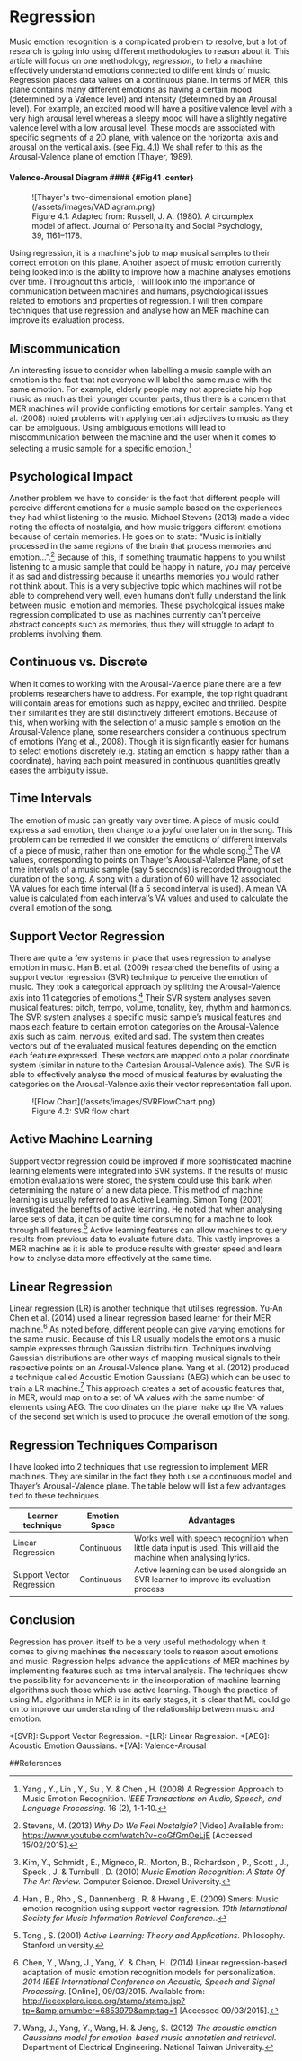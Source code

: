 # Regression
Music emotion recognition is a complicated problem to resolve, but a lot of research is going into using different methodologies to reason about it. This article will focus on one methodology, *regression*, to help a machine effectively understand emotions connected to different kinds of music. Regression places data values on a continuous plane. In terms of MER, this plane contains many different emotions as having a certain mood (determined by a Valence level) and intensity (determined by an Arousal level). For example, an excited mood will have a positive valence level with a very high arousal level whereas a sleepy mood will have a slightly negative valence level with a low arousal level. These moods are associated with specific segments of a 2D plane, with valence on the horizontal axis and arousal on the vertical axis. (see [Fig. 4.1](#Fig41)) We shall refer to this as the Arousal-Valence plane of emotion (Thayer, 1989).

#### Valence-Arousal Diagram #### {#Fig41 .center}
<figure markdown="1">
![Thayer's two-dimensional emotion plane](/assets/images/VADiagram.png)
<figcaption markdown="1">
  Figure 4.1: Adapted from: Russell, J. A. (1980). A circumplex model of affect. Journal of Personality and Social Psychology, 39, 1161–1178.
</figcaption>
</figure>

Using regression, it is a machine's job to map musical samples to their correct emotion on this plane. Another aspect of music emotion currently being looked into is the ability to improve how a machine analyses emotions over time. Throughout this article, I will look into the importance of communication between machines and humans, psychological issues related to emotions and properties of regression. I will then compare techniques that use regression and analyse how an MER machine can improve its evaluation process.

## Miscommunication
An interesting issue to consider when labelling a music sample with an emotion is the fact that not everyone will label the same music with the same emotion. For example, elderly people may not appreciate hip hop music as much as their younger counter parts, thus there is a concern that MER machines will provide conflicting emotions for certain samples. Yang et al. (2008) noted problems with applying certain adjectives to music as they can be ambiguous. Using ambiguous emotions will lead to miscommunication between the machine and the user when it comes to selecting a music sample for a specific emotion.[^2]

## Psychological Impact
Another problem we have to consider is the fact that different people will perceive different emotions for a music sample based on the experiences they had whilst listening to the music. Michael Stevens (2013) made a video noting the effects of nostalgia, and how music triggers different emotions because of certain memories. He goes on to state: “Music is initially processed in the same regions of the brain that process memories and emotion&hellip;”.[^1] Because of this, if something traumatic happens to you whilst listening to a music sample that could be happy in nature, you may perceive it as sad and distressing because it unearths memories you would rather not think about. This is a very subjective<!--recheck--> topic which machines will not be able to comprehend very well, even humans don’t fully understand the link between music, emotion and memories. These psychological issues make regression complicated to use as machines currently can’t perceive abstract<!--recheck--> concepts such as memories, thus they will struggle to adapt to problems involving them.

## Continuous vs. Discrete
When it comes to working with the Arousal-Valence plane there are a few problems researchers have to address. For example, the top right quadrant will contain areas for emotions such as happy, excited and thrilled. Despite their similarities they are still distinctively different emotions. Because of this, when working with the selection of a music sample's emotion on the Arousal-Valence plane, some researchers consider a continuous spectrum of emotions (Yang et al., 2008). Though it is significantly easier for humans to select emotions discretely (e.g. stating an emotion is happy rather than a coordinate), having each point measured in continuous quantities greatly eases the ambiguity issue.

## Time Intervals
The emotion of music can greatly vary over time. A piece of music could express a sad emotion, then change to a joyful one later on in the song. This problem can be remedied if we consider the emotions of different intervals of a piece of music, rather than one emotion for the whole song.[^6] The VA values, corresponding to points on Thayer’s Arousal-Valence Plane, of set time intervals of a music sample (say 5 seconds) is recorded throughout the duration of the song. A song with a duration of 60 will have 12 associated VA values for each time interval (If a 5 second interval is used). A mean VA value is calculated from each interval’s VA values and used to calculate the overall emotion of the song.

## Support Vector Regression
There are quite a few systems in place that uses regression to analyse emotion in music. Han B. et al. (2009) researched the benefits of using a support vector regression (SVR) technique to perceive the emotion of music. They took a categorical approach by splitting the Arousal-Valence axis into 11 categories of emotions.[^5] Their SVR system analyses seven musical features: pitch, tempo, volume, tonality, key, rhythm and harmonics. The SVR system analyses a specific music sample’s musical features and maps each feature to certain emotion categories on the Arousal-Valence axis such as calm, nervous, exited and sad. The system then creates vectors out of the evaluated musical features depending on the emotion each feature expressed. These vectors are mapped onto a polar coordinate system (similar in nature to the Cartesian Arousal-Valence axis). The SVR is able to effectively analyse the mood of musical features by evaluating the categories on the Arousal-Valence axis their vector representation fall upon.
<figure markdown="1">
![Flow Chart](/assets/images/SVRFlowChart.png)
<figcaption>
  Figure 4.2: SVR flow chart
</figcaption>
</figure>

## Active Machine Learning
Support vector regression could be improved if more sophisticated machine learning elements were integrated into SVR systems. If the results of music emotion evaluations were stored, the system could use this bank when determining the nature of a new data piece. This method of machine learning is usually referred to as Active Learning. Simon Tong (2001) investigated the benefits of active learning. He noted that when analysing large sets of data, it can be quite time consuming for a machine to look through all features.[^7] Active learning features can allow machines to query results from previous data to evaluate future data. This vastly improves a MER machine as it is able to produce results with greater speed and learn how to analyse data more effectively at the same time.

## Linear Regression
Linear regression (LR) is another technique that utilises regression. Yu-An Chen et al. (2014) used a linear regression based learner for their MER machine.[^3] As noted before, different people can give varying emotions for the same music. Because of this LR usually models the emotions a music sample expresses through Gaussian distribution. Techniques involving Gaussian distributions are other ways of mapping musical signals to their respective points on an Arousal-Valence plane. Yang et al. (2012) produced a technique <!--check --> called Acoustic Emotion Gaussians (AEG) which can be used to train a LR machine.[^9] This approach creates a set of acoustic features that, in MER, would map on to a set of VA values with the same number of elements using AEG. The coordinates on the plane make up the VA values of the second set which is used to produce the overall emotion of the song. <!--recheck-->

## Regression Techniques Comparison
I have looked into 2 techniques that use regression to implement MER machines.  They are similar in the fact they both use a continuous model and Thayer’s Arousal-Valence plane. The table below will list a few advantages tied to these techniques.
<!-- reference ADVs ? -->

Learner technique           | Emotion Space | Advantages
--------------------------- | ------------- | ---------------------------
Linear Regression           | Continuous    | Works well with speech recognition when little data input is used. This will aid the machine when analysing lyrics.
Support Vector Regression   | Continuous    | Active learning can be used alongside an SVR learner to improve its evaluation process

## Conclusion
Regression has proven itself to be a very useful methodology when it comes to giving machines the necessary tools to reason about emotions and music. Regression helps advance the applications of MER machines by implementing features such as time interval analysis. The techniques show the possibility for advancements in the incorporation of machine learning algorithms such those which use active learning. Though the practice of using ML algorithms in MER is in its early stages, it is clear that ML could go on to improve our understanding of the relationship between music and emotion.


*[SVR]: Support Vector Regression.
*[LR]: Linear Regression.
*[AEG]: Acoustic Emotion Gaussians.
*[VA]: Valence-Arousal


##References
[^1]: Stevens, M. (2013) *Why Do We Feel Nostalgia?* [Video] Available from: <a href="https://www.youtube.com/watch?v=coGfGmOeLjE" TARGET="_blank">https://www.youtube.com/watch?v=coGfGmOeLjE</a> [Accessed 15/02/2015].

[^2]: Yang , Y., Lin , Y., Su , Y. &amp; Chen , H. (2008) A Regression Approach to Music Emotion Recognition. *IEEE Transactions on Audio, Speech, and Language Processing.* 16 (2), 1-1-10.

[^3]: Chen, Y., Wang, J., Yang, Y. &amp; Chen, H. (2014) Linear regression-based adaptation of music emotion recognition models for personalization. *2014 IEEE International Conference on Acoustic, Speech and Signal Processing.* [Online], 09/03/2015. Available from: <a href="http://ieeexplore.ieee.org/stamp/stamp.jsp?tp=&arnumber=6853979&tag=1" TARGET="_blank">http://ieeexplore.ieee.org/stamp/stamp.jsp?tp=&amp;arnumber=6853979&amp;tag=1</a> [Accessed 09/03/2015].

[^4]: Gaetano, V., Luca , C., Riccardo , B., Antonio , L. &amp; Enzo , P. (2014) Revealing Real-Time Emotional Responses: a Personalized Assessment based on Heartbeat Dynamics. *Scientific Reports.* [Online] 4 (4998), 22/02/2015. Available from: <a href="http://www.nature.com/srep/2014/140518/srep04998/full/srep04998.html" TARGET="_blank">http://www.nature.com/srep/2014/140518/srep04998/full/srep04998.html</a> [Accessed 22/02/2015].

[^5]: Han , B., Rho , S., Dannenberg , R. &amp; Hwang , E. (2009) Smers: Music emotion recognition using support vector regression. *10th International Society for Music Information Retrieval Conference.*.

[^6]: Kim, Y., Schmidt , E., Migneco, R., Morton, B., Richardson , P., Scott , J., Speck , J. &amp; Turnbull , D. (2010) *Music Emotion Recognition: A State Of The Art Review.* Computer Science. Drexel University.

[^7]: Tong , S. (2001) *Active Learning: Theory and Applications.* Philosophy. Stanford university.

[^8]: Thayer, R. E. (1989) The Biopsychology of Mood and Arousal. *New York Oxford University Press.*.

[^9]: Wang, J., Yang, Y., Wang, H. &amp; Jeng, S. (2012) *The acoustic emotion Gaussians model for emotion-based music annotation and retrieval.* Department of Electrical Engineering. National Taiwan University.

